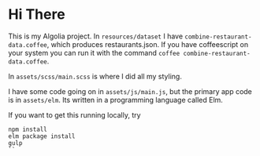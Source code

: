 # Hi There

This is my Algolia project. In `resources/dataset` I have `combine-restaurant-data.coffee`, which produces restaurants.json. If you have coffeescript on your system you can run it with the command `coffee combine-restaurant-data.coffee`.

In `assets/scss/main.scss` is where I did all my styling.

I have some code going on in `assets/js/main.js`, but the primary app code is in `assets/elm`. Its written in a programming language called Elm.

If you want to get this running locally, try
```
npm install
elm package install
gulp
``